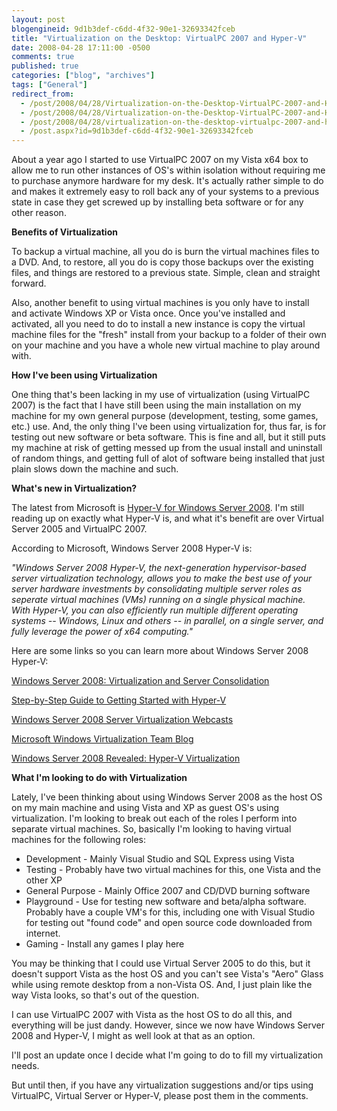 ```yaml
---
layout: post
blogengineid: 9d1b3def-c6dd-4f32-90e1-32693342fceb
title: "Virtualization on the Desktop: VirtualPC 2007 and Hyper-V"
date: 2008-04-28 17:11:00 -0500
comments: true
published: true
categories: ["blog", "archives"]
tags: ["General"]
redirect_from: 
  - /post/2008/04/28/Virtualization-on-the-Desktop-VirtualPC-2007-and-Hyper-V.aspx
  - /post/2008/04/28/Virtualization-on-the-Desktop-VirtualPC-2007-and-Hyper-V
  - /post/2008/04/28/virtualization-on-the-desktop-virtualpc-2007-and-hyper-v
  - /post.aspx?id=9d1b3def-c6dd-4f32-90e1-32693342fceb
---
```

<!-- more -->


About a year ago I started to use VirtualPC 2007 on my Vista x64 box to allow me to run other instances of OS&#39;s within isolation without requiring me to purchase anymore hardware for my desk. It&#39;s actually rather simple to do and makes it extremely easy to roll back any of your systems to a previous state in case they get screwed up by installing beta software or for any other reason. 



**Benefits of Virtualization**  



To backup a virtual machine, all you do is burn the virtual machines files to a DVD. And, to restore, all you do is copy those backups over the existing files, and things are restored to a previous state. Simple, clean and straight forward. 



Also, another benefit to using virtual machines is you only have to install and activate Windows XP or Vista once. Once you&#39;ve installed and activated, all you need to do to install a new instance is copy the virtual machine files for the &quot;fresh&quot; install from your backup to a folder of their own on your machine and you have a whole new virtual machine to play around with. 



**How I&#39;ve been using Virtualization**  



One thing that&#39;s been lacking in my use of virtualization (using VirtualPC 2007) is the fact that I have still been using the main installation on my machine for my own general purpose (development, testing, some games, etc.) use. And, the only thing I&#39;ve been using virtualization for, thus far, is for testing out new software or beta software. This is fine and all, but it still puts my machine at risk of getting messed up from the usual install and uninstall of random things, and getting full of alot of software being installed that just plain slows down the machine and such. 



**What&#39;s new in Virtualization?** 



The latest from Microsoft is <a href="http://www.microsoft.com/windowsserver2008/en/us/virtualization-consolidation.aspx">Hyper-V for Windows Server 2008</a>. I&#39;m still reading up on exactly what Hyper-V is, and what it&#39;s benefit are over Virtual Server 2005 and VirtualPC 2007. 



According to Microsoft, Windows Server 2008 Hyper-V is: 



*&quot;Windows Server 2008 Hyper-V, the next-generation hypervisor-based server virtualization technology, allows you to make the best use of your server hardware investments by consolidating multiple server roles as seperate virtual machines (VMs) running on a single physical machine. With Hyper-V, you can also efficiently run multiple different operating systems -- Windows, Linux and others -- in parallel, on a single server, and fully leverage the power of x64 computing.&quot;* 



Here are some links so you can learn more about Windows Server 2008 Hyper-V: 



<a href="http://www.microsoft.com/windowsserver2008/en/us/virtualization-consolidation.aspx">Windows Server 2008: Virtualization and Server Consolidation</a>

<a href="http://technet2.microsoft.com/windowsserver2008/en/library/c513e254-adf1-400e-8fcb-c1aec8a029311033.mspx">Step-by-Step Guide to Getting Started with Hyper-V</a>

<a href="http://www.microsoft.com/events/series/windowsserver2008.aspx?tab=webcasts&amp;id=42531">Windows Server 2008 Server Virtualization Webcasts</a>

<a href="http://blogs.technet.com/virtualization/">Microsoft Windows Virtualization Team Blog</a>

<a href="http://www.computerworld.com/action/article.do?command=viewArticleBasic&amp;taxonomyName=operating_systems&amp;articleId=9053781&amp;taxonomyId=89&amp;intsrc=kc_feat">Windows Server 2008 Revealed: Hyper-V Virtualization</a> 



**What I&#39;m looking to do with Virtualization** 



Lately, I&#39;ve been thinking about using Windows Server 2008 as the host OS on my main machine and using Vista and XP as guest OS&#39;s using virtualization. I&#39;m looking to break out each of the roles I perform into separate virtual machines. So, basically I&#39;m looking to having virtual machines for the following roles: 

<ul>
	<li>Development - Mainly Visual Studio and SQL Express using Vista</li>
	<li>Testing - Probably have two virtual machines for this, one Vista and the other XP</li>
	<li>General Purpose - Mainly Office 2007 and CD/DVD burning software</li>
	<li>Playground - Use for testing new software and beta/alpha software. Probably have a couple VM&#39;s for this, including one with Visual Studio for testing out &quot;found code&quot; and open source code downloaded from internet.</li>
	<li>Gaming - Install any games I play here</li>
</ul>


You may be thinking that I could use Virtual Server 2005 to do this, but it doesn&#39;t support Vista as the host OS and you can&#39;t see Vista&#39;s &quot;Aero&quot; Glass while using remote desktop from a non-Vista OS. And, I just plain like the way Vista looks, so that&#39;s out of the question. 



I can use VirtualPC 2007 with Vista as the host OS to do all this, and everything will be just dandy. However, since we now have Windows Server 2008 and Hyper-V, I might as well look at that as an option. 



I&#39;ll post an update once I decide what I&#39;m going to do to fill my virtualization needs.

But until then, if you have any virtualization suggestions and/or tips using VirtualPC, Virtual Server or Hyper-V, please post them in the comments. 

